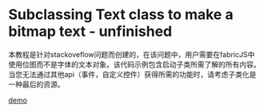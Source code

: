 # Subclassing Text class to make a bitmap text - unfinished

本教程是针对stackoveflow问题而创建的，在该问题中，用户需要在fabricJS中使用位图而不是字体的文本对象。该代码示例包含启动子类所需了解的所有内容。当您无法通过其他api（事件，自定义控件）获得所需的功能时，请考虑子类化是一种最后的资源。

[demo](http://fabricjs.com/subclassing-tutorial)